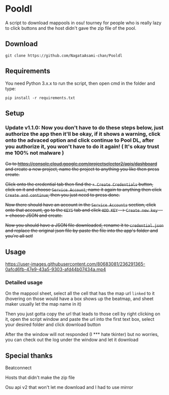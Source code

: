 # Pooldl
A script to download mappools in osu! tourney for people who is really lazy to click buttons and the host didn't gave the zip file of the pool.

## Download 

```
git clone https://github.com/NagataAsami-chan/Pooldl
```
## Requirements
You need Python 3.x.x to run the script, then open cmd in the folder and type:
```
pip install -r requirements.txt
```
## Setup
### Update v1.1.0: Now you don't have to do these steps below, just authorize the app then it'll be okay, if it shows a warning, click onto the advaced option and click continue to Pool DL, after you authorize it, you won't have to do it again! ( It's okay trust me 100% not malware )
~~Go to https://console.cloud.google.com/projectselector2/apis/dashboard and create a new project, name the project to anything you like then press create.~~

~~Click onto the credential tab then find the `+ Create Credentials` button, click on it and choose `Service Account`, name it again to anything then click `Create and continue`, then you just need to press done.~~

~~Now there should have an account in the `Service Accounts` section, click onto that account, go to the `KEYS` tab and click `ADD KEY` --> `Create new key` --> choose JSON and create.~~

~~Now you should have a JSON file downloaded, rename it to `credential.json` and replace the original json file by paste the file into the app's folder and you're all set!~~

## Usage



https://user-images.githubusercontent.com/80683081/236291365-0afcd6fb-47e9-43a5-9303-afd44b07434a.mp4


### Detailed usage

On the mappool sheet, select all the cell that has the map url `linked` to it (hovering on those would have a box shows up the beatmap, and sheet maker usually let the map name in it)

Then you just gotta copy the url that leads to those cell by right clicking on it, open the script window and paste the url into the first text box, select your desired folder and click download button

After the the window will not responded (I *** hate tkinter) but no worries, you can check out the log under the window and let it download

## Special thanks
Beatconnect

Hosts that didn't make the zip file

Osu api v2 that won't let me download and I had to use mirror
